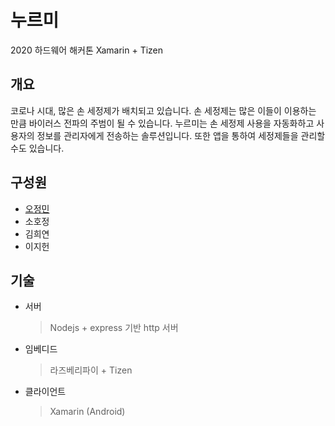 # 누르미
2020 하드웨어 해커톤
Xamarin + Tizen

## 개요
코로나 시대, 많은 손 세정제가 배치되고 있습니다.
손 세정제는 많은 이들이 이용하는 만큼 바이러스 전파의 주범이 될 수 있습니다.
누르미는 손 세정제 사용을 자동화하고 사용자의 정보를 관리자에게 전송하는 솔루션입니다.
또한 앱을 통하여 세정제들을 관리할 수도 있습니다.

## 구성원
- [오정민](https://github.com/owjs3901)
- 소호정
- 김희연
- 이지헌

## 기술
- 서버
  > Nodejs + express 기반 http  서버
- 임베디드
  > 라즈베리파이 + Tizen
- 클라이언트
  > Xamarin (Android)
